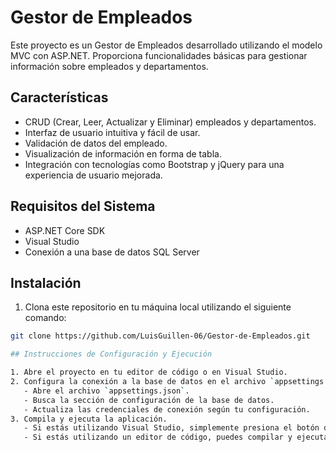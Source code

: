 # Gestor de Empleados

Este proyecto es un Gestor de Empleados desarrollado utilizando el modelo MVC con ASP.NET. Proporciona funcionalidades básicas para gestionar información sobre empleados y departamentos.

## Características

- CRUD (Crear, Leer, Actualizar y Eliminar) empleados y departamentos.
- Interfaz de usuario intuitiva y fácil de usar.
- Validación de datos del empleado.
- Visualización de información en forma de tabla.
- Integración con tecnologías como Bootstrap y jQuery para una experiencia de usuario mejorada.

## Requisitos del Sistema

- ASP.NET Core SDK
- Visual Studio 
- Conexión a una base de datos SQL Server

## Instalación

1. Clona este repositorio en tu máquina local utilizando el siguiente comando:

```bash
git clone https://github.com/LuisGuillen-06/Gestor-de-Empleados.git

## Instrucciones de Configuración y Ejecución

1. Abre el proyecto en tu editor de código o en Visual Studio.
2. Configura la conexión a la base de datos en el archivo `appsettings.json`.
   - Abre el archivo `appsettings.json`.
   - Busca la sección de configuración de la base de datos.
   - Actualiza las credenciales de conexión según tu configuración.
3. Compila y ejecuta la aplicación.
   - Si estás utilizando Visual Studio, simplemente presiona el botón de "Ejecutar" (F5).
   - Si estás utilizando un editor de código, puedes compilar y ejecutar la aplicación utilizando los comandos proporcionados por tu entorno de desarrollo.
